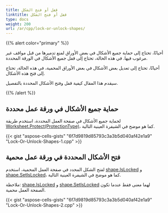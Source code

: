```yaml
---
title: قفل أو فتح الشكل
linktitle: قفل أو فتح الشكل
type: docs
weight: 200
url: /ar/cpp/lock-or-unlock-shapes/
---
```


{{% alert color="primary" %}}

أحيانًا، تحتاج إلى حماية جميع الأشكال في بعض الأوراق لمنع تدميرها من قبل مواقف غير مرغوب فيها. في هذه الحالة، تحتاج إلى قفل جميع الأشكال في الورقة المحددة.

أحيانًا، تحتاج إلى تعديل بعض الأشكال في بعض الأوراق المحمية، في هذه الحالة، تحتاج إلى فتح هذه الأشكال.

سيقدم هذا المقال كيفية قفل وفتح الأشكال المحددة بالتفصيل.

{{% /alert %}}

## **حماية جميع الأشكال في ورقة عمل محددة**

لحماية جميع الأشكال في صفحة العمل المحددة، استخدم طريقة [Worksheet.Protect(ProtectionType)](https://reference.aspose.com/cells/cpp/aspose.cells/worksheet/protect/)، كما هو موضح في الشيفرة العينية التالية.

{{< gist "aspose-cells-gists" "6f7d9819d85793c3a3b5d040af42e1a9" "Lock-Or-Unlock-Shapes-1.cpp" >}}

## **فتح الأشكال المحددة في ورقة عمل محمية**

لفتح الشكل المحدد في صفحة العمل المحمية، استخدم [shape.IsLocked](https://reference.aspose.com/cells/cpp/aspose.cells.drawing/shape/islocked/) و [shape.SetIsLocked](https://reference.aspose.com/cells/cpp/aspose.cells.drawing/shape/setislocked/)، كما هو موضح في الشيفرة العينية التالية.

ملاحظة: [shape.IsLocked](https://reference.aspose.com/cells/cpp/aspose.cells.drawing/shape/islocked/) و [shape.SetIsLocked](https://reference.aspose.com/cells/cpp/aspose.cells.drawing/shape/setislocked/) لهما معنى فقط عندما تكون الصفحة العمل محمية.

{{< gist "aspose-cells-gists" "6f7d9819d85793c3a3b5d040af42e1a9" "Lock-Or-Unlock-Shapes-2.cpp" >}}


